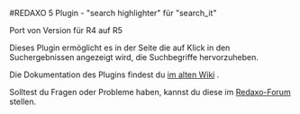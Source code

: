 #REDAXO 5 Plugin - "search highlighter" für "search_it"

Port von Version für R4 auf R5

Dieses Plugin ermöglicht es in der Seite die auf Klick in den Suchergebnissen angezeigt wird, die Suchbegriffe hervorzuheben.
 
Die Dokumentation des Plugins findest du [im alten Wiki](http://www.redaxo.org/de/wiki/index.php?n=R4.RexSearch) .


Solltest du Fragen oder Probleme haben, kannst du diese im [Redaxo-Forum](http://forum.redaxo.de/ftopic12965) stellen.

